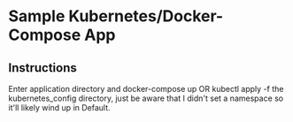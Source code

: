 Sample Kubernetes/Docker-Compose App
====================================

Instructions
------------

Enter application directory and docker-compose up 
OR kubectl apply -f the kubernetes_config directory,
just be aware that I didn't set a namespace so it'll 
likely wind up in Default.
